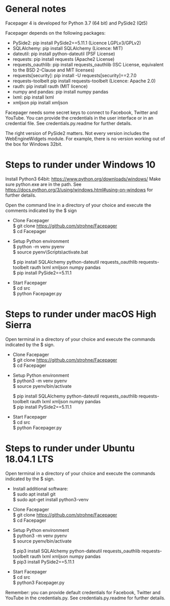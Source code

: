 # General notes

Facepager 4 is developed for Python 3.7 (64 bit) and PySide2 (Qt5)

Facepager depends on the following packages:

- PySide2: pip install PySide2==5.11.1 (Licence LGPLv3/GPLv2)
- SQLAlchemy: pip install SQLAlchemy (Licence: MIT)
- dateutil: pip install python-dateutil (PSF License)
- requests: pip install requests (Apache2 License)
- requests_oauthlib: pip install requests_oauthlib (ISC License, equivalent to the BSD 2-Clause and MIT licenses)
- requests[security]: pip install -U requests[security]==2.7.0
- requests-toolbelt pip install requests-toolbelt (Licence: Apache 2.0)
- rauth: pip install rauth (MIT licence)
- numpy and pandas: pip install numpy pandas
- lxml: pip install lxml
- xmljson pip install xmljson

Facepager needs some secret keys to connect to Facebook, Twitter and YouTube. You can provide the credentials in the user interface or in an credential file. See credentials.py.readme for further details. 

The right version of PySide2 matters. Not every version includes the WebEngineWidgets module. For example, there is no version working out of the box for Windows 32bit.

# Steps to runder under Windows 10

Install Python3 64bit: https://www.python.org/downloads/windows/
Make sure python.exe are in the path. See https://docs.python.org/3/using/windows.html#using-on-windows for further details.

Open the command line in a directory of your choice and execute the comments indicated by the $ sign

- Clone Facepager  
  $ git clone https://github.com/strohne/Facepager  
  $ cd Facepager

- Setup Python environment  
  $ python -m venv pyenv  
  $ source pyenv\Scripts\activate.bat  
  
  $ pip install SQLAlchemy python-dateutil requests_oauthlib requests-toolbelt rauth lxml xmljson numpy pandas  
  $ pip install PySide2==5.11.1  

- Start Facepager  
  $ cd src  
  $ python Facepager.py  

# Steps to runder under macOS High Sierra

Open terminal in a directory of your choice and execute the commands indicated by the $ sign.

- Clone Facepager  
   $ git clone https://github.com/strohne/Facepager  
   $ cd Facepager  

- Setup Python environment  
  $ python3 -m venv pyenv  
  $ source pyenv/bin/activate  
  
  $ pip install SQLAlchemy python-dateutil requests_oauthlib requests-toolbelt rauth lxml xmljson numpy pandas  
  $ pip install PySide2==5.11.1  

- Start Facepager  
  $ cd src  
  $ python Facepager.py  

# Steps to runder under Ubuntu 18.04.1 LTS

Open terminal in a directory of your choice and execute the commands indicated by the $ sign.

- Install additional software:  
   $ sudo apt install git  
   $ sudo apt-get install python3-venv  

- Clone Facepager  
   $ git clone https://github.com/strohne/Facepager  
   $ cd Facepager  

- Setup Python environment  
  $ python3 -m venv pyenv  
  $ source pyenv/bin/activate  
  
  $ pip3 install SQLAlchemy python-dateutil requests_oauthlib requests-toolbelt rauth lxml xmljson numpy pandas  
  $ pip3 install PySide2==5.11.1  

- Start Facepager  
  $ cd src  
  $ python3 Facepager.py  
  
Remember: you can provide default credentials for Facebook, Twitter and YouTube in the credentials.py. See credentials.py.readme for further details.
